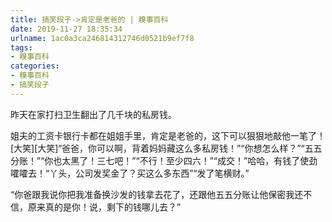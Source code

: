 ```yaml
---
title: 搞笑段子->肯定是老爸的 | 糗事百科
date: 2019-11-27 18:35:34
urlname: 1ac0a3ca246814312746d0521b9ef7f8
tags: 
- 糗事百科
categories:
- 糗事百科
- 搞笑段子
---
```

昨天在家打扫卫生翻出了几千块的私房钱。

姐夫的工资卡银行卡都在姐姐手里，肯定是老爸的，这下可以狠狠地敲他一笔了！[大笑][大笑]“爸爸，你可以啊，背着妈妈藏这么多私房钱！”“你想怎么样？”“五五分账！”“你也太黑了！三七吧！”“不行！至少四六！”“成交！”哈哈，有钱了使劲嚯嚯去！“丫头，公司发奖金了？买这么多东西”“发了笔横财。”

“你爸跟我说你把我准备换沙发的钱拿去花了，还跟他五五分账让他保密我还不信，原来真的是你！说，剩下的钱哪儿去？”


